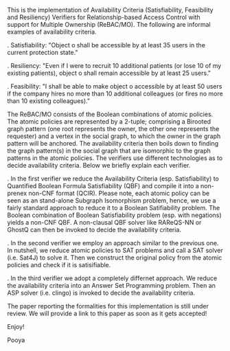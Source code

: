 This is the implementation of Availability Criteria (Satisfiability, Feasibility and Resiliency) Verifiers for Relationship-based Access Control with support for Multiple Ownership (ReBAC/MO). The following are informal examples of availability criteria.

. Satisfiability: "Object o shall be accessible by at least 35 users in the current protection state."

. Resiliency: "Even if I were to recruit 10 additional patients (or lose 10 of my existing patients), object o shall remain accessible by at least 25 users."

. Feasibility: "I shall be able to make object o accessible by at least 50 users if the company hires no more than 10 additional colleagues (or fires no more than 10 existing colleagues)."

The ReBAC/MO consists of the Boolean combinations of atomic policies. The atomic policies are represented by a 2-tuple; comprising a Birooted graph pattern (one root represents the owner, the other one represents the requester) and a vertex in the social graph, to which the owner in the graph pattern will be anchored. The availability criteria then boils down to finding the graph pattern(s) in the social graph that are isomorphic to the graph patterns in the atomic policies. The verifiers use different technologies as to decide availability criteria. Below we briefly explain each verifier.

. In the first verifier we reduce the Availability Criteria (esp. Satisfiability) to Quantified Boolean Formula Satisfiability (QBF) and compile it into a non-prenex non-CNF format (QCIR). Please note, each atomic policy can be seen as an stand-alone Subgraph Isomorphism problem, hence, we use a fairly standard approach to reduce it to a Boolean Satifiability problem. The Boolean combination of Boolean Satisfiability problem (esp. with negations) yields a non-CNF QBF. A non-clausal QBF solver like RAReQS-NN or GhostQ can then be invoked to decide the availability criteria. 

. In the second verifier we employ an approach similar to the previous one. In nutshell, we reduce atomic policies to SAT problems and call a SAT solver (i.e. Sat4J) to solve it. Then we construct the original policy from the atomic policies and check if it is satisifiable.

. In the third verifier we adopt a completely differnet approach. We reduce the availability criteria into an Answer Set Programming problem. Then an ASP solver (i.e. clingo) is invoked to decide the availability criteria.

The paper reporting the formalities for this implementation is still under review. We will provide a link to this paper as soon as it gets accepted!

Enjoy!

Pooya
